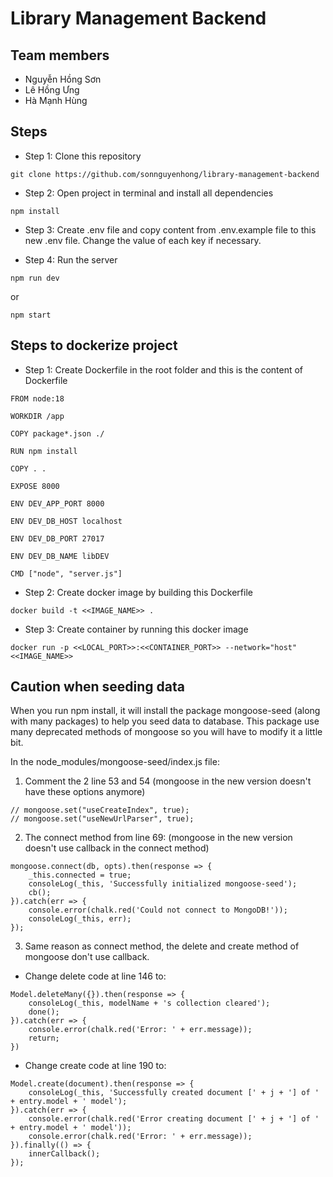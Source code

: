 # Library Management Backend

## Team members
- Nguyễn Hồng Sơn
- Lê Hồng Ưng
- Hà Mạnh Hùng

## Steps
- Step 1: Clone this repository
```
git clone https://github.com/sonnguyenhong/library-management-backend
```
- Step 2: Open project in terminal and install all dependencies
```
npm install 
```
- Step 3: Create .env file and copy content from .env.example file to this new .env file. Change the value of each key if necessary.

- Step 4: Run the server
```
npm run dev 
```
or
```
npm start
```

## Steps to dockerize project
- Step 1: Create Dockerfile in the root folder and this is the content of Dockerfile
```
FROM node:18

WORKDIR /app

COPY package*.json ./

RUN npm install

COPY . .

EXPOSE 8000

ENV DEV_APP_PORT 8000

ENV DEV_DB_HOST localhost

ENV DEV_DB_PORT 27017

ENV DEV_DB_NAME libDEV

CMD ["node", "server.js"]
```

- Step 2: Create docker image by building this Dockerfile 
```
docker build -t <<IMAGE_NAME>> .
```

- Step 3: Create container by running this docker image
```
docker run -p <<LOCAL_PORT>>:<<CONTAINER_PORT>> --network="host" <<IMAGE_NAME>>
```

## Caution when seeding data
When you run npm install, it will install the package mongoose-seed (along with many packages) to help you seed data to database.
This package use many deprecated methods of mongoose so you will have to modify it a little bit.

In the node_modules/mongoose-seed/index.js file:
1. Comment the 2 line 53 and 54 (mongoose in the new version doesn't have these options anymore)
```
// mongoose.set("useCreateIndex", true);
// mongoose.set("useNewUrlParser", true);
``` 
2. The connect method from line 69: (mongoose in the new version doesn't use callback in the connect method)
```
mongoose.connect(db, opts).then(response => {
    _this.connected = true;
    consoleLog(_this, 'Successfully initialized mongoose-seed');
    cb();
}).catch(err => {
    console.error(chalk.red('Could not connect to MongoDB!'));
    consoleLog(_this, err);
});
```
3. Same reason as connect method, the delete and create method of mongoose don't use callback.
- Change delete code at line 146 to:
```
Model.deleteMany({}).then(response => {
    consoleLog(_this, modelName + 's collection cleared');
    done();
}).catch(err => {
    console.error(chalk.red('Error: ' + err.message));
    return;
})
```
- Change create code at line 190 to: 
```
Model.create(document).then(response => {
    consoleLog(_this, 'Successfully created document [' + j + '] of ' + entry.model + ' model');
}).catch(err => {
    console.error(chalk.red('Error creating document [' + j + '] of ' + entry.model + ' model'));
    console.error(chalk.red('Error: ' + err.message));
}).finally(() => {
    innerCallback();
});
```